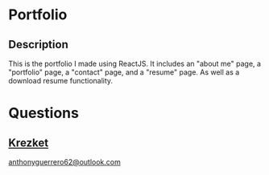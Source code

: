 # Portfolio 
    
## Description
This is the portfolio I made using ReactJS. It includes an "about me" page, a "portfolio" page, a "contact" page, and a "resume" page. As well as a download resume functionality.  
        
# Questions
## [Krezket](https://github.com/krezket) 
anthonyguerrero62@outlook.com
